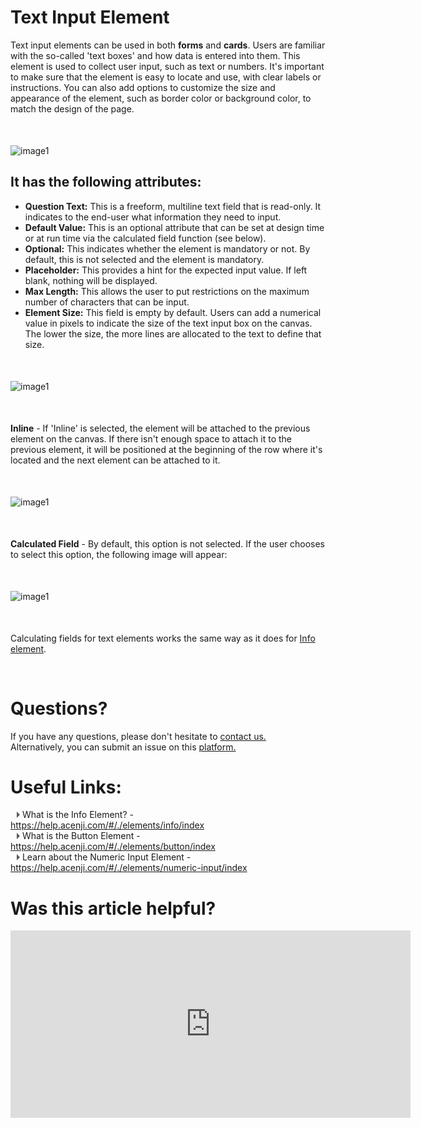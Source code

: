 # Text Input Element

Text input elements can be used in both **forms** and **cards**. Users are familiar with the so-called 'text boxes' and how data is entered into them. This element is used to collect user input, such as text or numbers. It's important to make sure that the element is easy to locate and use, with clear labels or instructions. You can also add options to customize the size and appearance of the element, such as border color or background color, to match the design of the page.
<p style="margin-top:50px;"></p>



![image1](../../../../images/cards/elements/text-input/text-input-final.png)

## It has the following attributes:  

- **Question Text:** This is a freeform, multiline text field that is read-only. It indicates to the end-user what information they need to input.  
- **Default Value:** This is an optional attribute that can be set at design time or at run time via the calculated field function (see below).  
- **Optional:** This indicates whether the element is mandatory or not. By default, this is not selected and the element is mandatory.  
- **Placeholder:** This provides a hint for the expected input value. If left blank, nothing will be displayed.  
- **Max Length:** This allows the user to put restrictions on the maximum number of characters that can be input.  
- **Element Size:** This field is empty by default. Users can add a numerical value in pixels to indicate the size of the text input box on the canvas. The lower the size, the more lines are allocated to the text to define that size.  
<p style="margin-top:50px;"></p>


![image1](../../../../images/cards/elements/text-input/text-input-max.png)
<p style="margin-top:50px;"></p>


**Inline** - If 'Inline' is selected, the element will be attached to the previous element on the canvas. If there isn't enough space to attach it to the previous element, it will be positioned at the beginning of the row where it's located and the next element can be attached to it.
<p style="margin-top:50px;"></p>


![image1](../../../../images/cards/elements/text-input/text-input-inline.png)
<p style="margin-top:50px;"></p>

**Calculated Field** - By default, this option is not selected. If the user chooses to select this option, the following image will appear: <p style="margin-top:50px;"></p>


![image1](../../../../images/cards/elements/text-input/text-input-calculated.png)
<p style="margin-top:50px;"></p>


Calculating fields for text elements works the same way as it does for [Info element](../../tutorials/cards/elements/info/index.md).



<p style="margin-top:70px;"></p>  


# Questions? 

If you have any questions, please don't hesitate to <a href="https://www.acenji.com/contact" target="_blank" rel="noopener">contact us.</a>   
Alternatively, you can submit an issue on this <a href="https://github.com/acenji/acenji-help/issues" target="_blank" rel="noopener">platform.</a>  
<p style="margin-top:30px;"></p>


# Useful Links:

<span class="triangle"></span> What is the Info Element? - https://help.acenji.com/#/./elements/info/index  
<span class="triangle"></span> What is the Button Element - https://help.acenji.com/#/./elements/button/index  
<span class="triangle"></span> Learn about the Numeric Input Element - https://help.acenji.com/#/./elements/numeric-input/index  

<style>
.triangle {
display: inline-block;
width: 0;
height: 0;
border-style: solid;
border-width: 5px 0 5px 5px;
border-color: transparent transparent transparent #595959;
margin-left: 10px;
}
</style>
<p style="margin-top:30px;"></p>



# Was this article helpful?

<iframe src="https://docs.google.com/forms/d/e/1FAIpQLScNFeg9O6RL_MxiXu8ywllSDkFYeB8vOQkmqoyF1ipdg0o47w/viewform?embedded=true" width="640" height="300" frameborder="0" marginheight="0" marginwidth="0">Wird geladen…</iframe>



